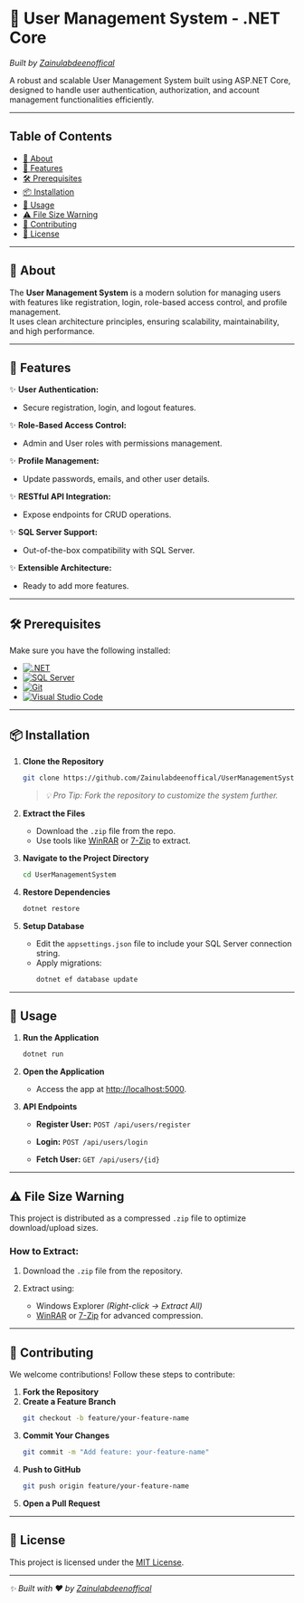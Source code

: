 # 🚀 User Management System - .NET Core


*Built by [Zainulabdeenoffical](https://github.com/Zainulabdeenoffical)*  

A robust and scalable User Management System built using ASP.NET Core, designed to handle user authentication, authorization, and account management functionalities efficiently.

---

## Table of Contents
- [🌟 About](#about)
- [🎯 Features](#features)
- [🛠️ Prerequisites](#prerequisites)
- [📦 Installation](#installation)
- [📖 Usage](#usage)
- [⚠️ File Size Warning](#file-size-warning)
- [🤝 Contributing](#contributing)
- [📜 License](#license)

---

## 🌟 About

The **User Management System** is a modern solution for managing users with features like registration, login, role-based access control, and profile management.  
It uses clean architecture principles, ensuring scalability, maintainability, and high performance.  



---

## 🎯 Features

✨ **User Authentication:**  
- Secure registration, login, and logout features.

✨ **Role-Based Access Control:**  
- Admin and User roles with permissions management.

✨ **Profile Management:**  
- Update passwords, emails, and other user details.

✨ **RESTful API Integration:**  
- Expose endpoints for CRUD operations.

✨ **SQL Server Support:**  
- Out-of-the-box compatibility with SQL Server.

✨ **Extensible Architecture:**  
- Ready to add more features.

---

## 🛠️ Prerequisites

Make sure you have the following installed:

- [![.NET](https://img.shields.io/badge/.NET-SDK-blue)](https://dotnet.microsoft.com/download)
- [![SQL Server](https://img.shields.io/badge/SQL-Server-orange)](https://www.microsoft.com/en-us/sql-server/sql-server-downloads)
- [![Git](https://img.shields.io/badge/Version-Control-black)](https://git-scm.com/)
- [![Visual Studio Code](https://img.shields.io/badge/IDE-VSCode-lightblue)](https://code.visualstudio.com/)

---

## 📦 Installation

1. **Clone the Repository**
   ```bash
   git clone https://github.com/Zainulabdeenoffical/UserManagementSystem.git
   ```
   > *💡 Pro Tip: Fork the repository to customize the system further.*

2. **Extract the Files**
   - Download the `.zip` file from the repo.
   - Use tools like [WinRAR](https://www.rarlab.com/) or [7-Zip](https://www.7-zip.org/) to extract.

3. **Navigate to the Project Directory**
   ```bash
   cd UserManagementSystem
   ```

4. **Restore Dependencies**
   ```bash
   dotnet restore
   ```

5. **Setup Database**
   - Edit the `appsettings.json` file to include your SQL Server connection string.
   - Apply migrations:
     ```bash
     dotnet ef database update
     ```

---

## 📖 Usage

1. **Run the Application**
   ```bash
   dotnet run
   ```
2. **Open the Application**
   - Access the app at [http://localhost:5000](http://localhost:5000).

3. **API Endpoints**
   - **Register User:** `POST /api/users/register`  
    
   - **Login:** `POST /api/users/login`
   - **Fetch User:** `GET /api/users/{id}`

---

## ⚠️ File Size Warning

This project is distributed as a compressed `.zip` file to optimize download/upload sizes.  

### How to Extract:
1. Download the `.zip` file from the repository.  
  
2. Extract using:
   - Windows Explorer *(Right-click -> Extract All)*  
   - [WinRAR](https://www.rarlab.com/) or [7-Zip](https://www.7-zip.org/) for advanced compression.  

---

## 🤝 Contributing

We welcome contributions! Follow these steps to contribute:

1. **Fork the Repository**
2. **Create a Feature Branch**
   ```bash
   git checkout -b feature/your-feature-name
   ```
3. **Commit Your Changes**
   ```bash
   git commit -m "Add feature: your-feature-name"
   ```
4. **Push to GitHub**
   ```bash
   git push origin feature/your-feature-name
   ```
5. **Open a Pull Request**

---

## 📜 License

This project is licensed under the [MIT License](LICENSE).  

---

*✨ Built with ❤️ by [Zainulabdeenoffical](https://github.com/Zainulabdeenoffical)*  

